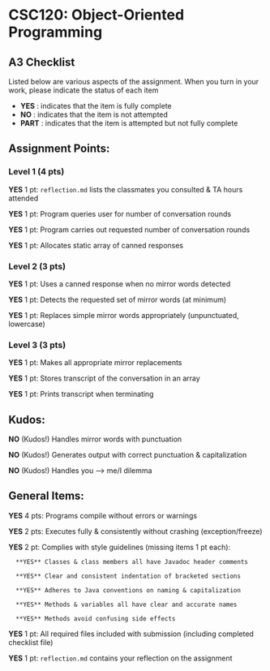 # CSC120: Object-Oriented Programming
## A3 Checklist

Listed below are various aspects of the assignment.  When you turn in your work, please indicate the status of each item

- **YES** : indicates that the item is fully complete
- **NO** : indicates that the item is not attempted
- **PART** : indicates that the item is attempted but not fully complete


## Assignment Points:

### Level 1 (4 pts)

**YES** 1 pt: `reflection.md` lists the classmates you consulted & TA hours attended 

**YES** 1 pt: Program queries user for number of conversation rounds 

**YES** 1 pt: Program carries out requested number of conversation rounds

**YES** 1 pt: Allocates static array of canned responses 

### Level 2 (3 pts)

**YES** 1 pt: Uses a canned response when no mirror words detected 

**YES** 1 pt: Detects the requested set of mirror words (at minimum) 

**YES** 1 pt: Replaces simple mirror words appropriately (unpunctuated, lowercase)

### Level 3 (3 pts)

**YES** 1 pt: Makes all appropriate mirror replacements

**YES** 1 pt: Stores transcript of the conversation in an array

**YES** 1 pt: Prints transcript when terminating

## Kudos:

**NO** (Kudos!) Handles mirror words with punctuation

**NO** (Kudos!) Generates output with correct punctuation & capitalization

**NO** (Kudos!) Handles you --> me/I dilemma



## General Items:

**YES** 4 pts: Programs compile without errors or warnings 

**YES** 2 pts: Executes fully & consistently without crashing (exception/freeze)

**YES** 2 pt: Complies with style guidelines (missing items 1 pt each):

      **YES** Classes & class members all have Javadoc header comments

      **YES** Clear and consistent indentation of bracketed sections

      **YES** Adheres to Java conventions on naming & capitalization

      **YES** Methods & variables all have clear and accurate names

      **YES** Methods avoid confusing side effects

**YES** 1 pt: All required files included with submission (including completed checklist file) 

**YES** 1 pt: `reflection.md` contains your reflection on the assignment 
